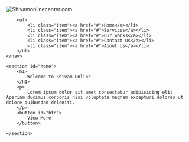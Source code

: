 <!DOCTYPE html>
<html lang="en">
<head>
    <meta charset="UTF-8">
    <meta http-equiv="X-UA-Compatible" content="IE=edge">
    <meta name="viewport" content="width=device-width, initial-scale=1.0">
    <title>Shivam Online Center | Shivamonlinecenter.com </title>
    <link rel="stylesheet" href="style.css">
</head>
<body>
    <nav id="navbar">
        <div id="logo">
            <img src="logoDD.png" alt="Shivamonlinecenter.com">
        </div>

        <ul>
            <li class="item"><a href="#">Home</a></li>
            <li class="item"><a href="#">Services</a></li>
            <li class="item"><a href="#">Our works</a></li>
            <li class="item"><a href="#">Contact Us</a></li>
            <li class="item"><a href="#">About Us</a></li>
        </ul>
    </nav>

    <section id="home">
        <h1>
            Welcome to Shivam Online
        </h1>
        <p>
            Lorem ipsum dolor sit amet consectetur adipisicing elit. Aperiam ducimus corporis nisi voluptate magnam excepturi dolores ut dolore quibusdam deleniti.
        </p>
        <button id="btn">
            View More
        </button>

    </section>
</body>
</html>
